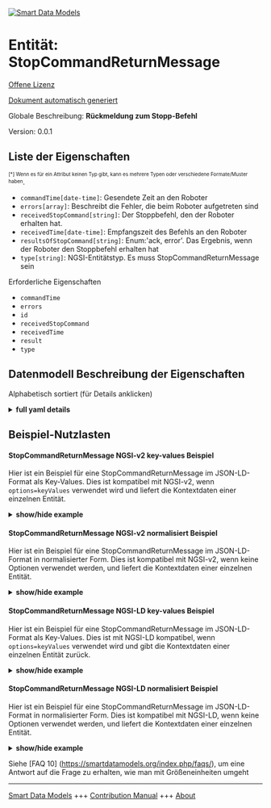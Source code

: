 <!-- 10-Header -->    
[![Smart Data Models](https://smartdatamodels.org/wp-content/uploads/2022/01/SmartDataModels_logo.png "Logo")](https://smartdatamodels.org)    
Entität: StopCommandReturnMessage    
=================================<!-- /10-Header -->    
<!-- 15-License -->    
[Offene Lizenz](https://github.com/smart-data-models//dataModel.AutonomousMobileRobot/blob/master/StopCommandReturnMessage/LICENSE.md)    
[Dokument automatisch generiert](https://docs.google.com/presentation/d/e/2PACX-1vTs-Ng5dIAwkg91oTTUdt8ua7woBXhPnwavZ0FxgR8BsAI_Ek3C5q97Nd94HS8KhP-r_quD4H0fgyt3/pub?start=false&loop=false&delayms=3000#slide=id.gb715ace035_0_60)    
<!-- /15-License -->    
<!-- 20-Description -->    
Globale Beschreibung: **Rückmeldung zum Stopp-Befehl**    
Version: 0.0.1    
<!-- /20-Description -->    
<!-- 30-PropertiesList -->    
## Liste der Eigenschaften    
<sup><sub>[*] Wenn es für ein Attribut keinen Typ gibt, kann es mehrere Typen oder verschiedene Formate/Muster haben</sub></sup>.    
- `commandTime[date-time]`: Gesendete Zeit an den Roboter  - `errors[array]`: Beschreibt die Fehler, die beim Roboter aufgetreten sind  - `receivedStopCommand[string]`: Der Stoppbefehl, den der Roboter erhalten hat.  - `receivedTime[date-time]`: Empfangszeit des Befehls an den Roboter  - `resultsOfStopCommand[string]`: Enum:'ack, error'. Das Ergebnis, wenn der Roboter den Stoppbefehl erhalten hat  - `type[string]`: NGSI-Entitätstyp. Es muss StopCommandReturnMessage sein  <!-- /30-PropertiesList -->    
<!-- 35-RequiredProperties -->    
Erforderliche Eigenschaften    
- `commandTime`  - `errors`  - `id`  - `receivedStopCommand`  - `receivedTime`  - `result`  - `type`  <!-- /35-RequiredProperties -->    
<!-- 40-RequiredProperties -->    
<!-- /40-RequiredProperties -->    
<!-- 50-DataModelHeader -->    
## Datenmodell Beschreibung der Eigenschaften    
Alphabetisch sortiert (für Details anklicken)    
<!-- /50-DataModelHeader -->    
<!-- 60-ModelYaml -->    
<details><summary><strong>full yaml details</strong></summary>      
```yaml    
StopCommandReturnMessage:      
  description: Stop Command Return Message      
  properties:      
    commandTime:      
      description: Sent time to the robot      
      format: date-time      
      type: string      
      x-ngsi:      
        type: Property      
    errors:      
      description: Describes the errors that occurred in the robot      
      items:      
        type: string      
      type: array      
      x-ngsi:      
        type: Property      
    receivedStopCommand:      
      description: The stop command which the robot received.      
      enum:      
        - stop      
      type: string      
      x-ngsi:      
        type: Property      
    receivedTime:      
      description: Command received time to the robot      
      format: date-time      
      type: string      
      x-ngsi:      
        type: Property      
    resultsOfStopCommand:      
      description: 'Enum:''ack, error''. The result of the robot received the stop command'      
      enum:      
        - ack      
        - error      
      type: string      
      x-ngsi:      
        type: Property      
    type:      
      description: NGSI Entity type. It has to be StopCommandReturnMessage      
      enum:      
        - StopCommandReturnMessage      
      type: string      
      x-ngsi:      
        type: Property      
  required:      
    - commandTime      
    - errors      
    - id      
    - receivedStopCommand      
    - receivedTime      
    - result      
    - type      
  type: object      
  x-derived-from: ""      
  x-disclaimer: 'Redistribution and use in source and binary forms, with or without modification, are permitted  provided that the license conditions are met. Copyleft (c) 2022 Contributors to Smart Data Models Program'      
  x-license-url: https://github.com/smart-data-models/dataModel.AutonomousMobileRobot/blob/master/StopCommandReturnMessage/LICENSE.md      
  x-model-schema: https://smart-data-models.github.io/datamodel.AutonomousMobileRobot/StopCommandReturnMessage/schema.json      
  x-model-tags: ""      
  x-version: 0.0.1      
```    
</details>      
<!-- /60-ModelYaml -->    
<!-- 70-MiddleNotes -->    
<!-- /70-MiddleNotes -->    
<!-- 80-Examples -->    
## Beispiel-Nutzlasten    
#### StopCommandReturnMessage NGSI-v2 key-values Beispiel    
Hier ist ein Beispiel für eine StopCommandReturnMessage im JSON-LD-Format als Key-Values. Dies ist kompatibel mit NGSI-v2, wenn `options=keyValues` verwendet wird und liefert die Kontextdaten einer einzelnen Entität.    
<details><summary><strong>show/hide example</strong></summary>      
```json  
{  
  "id": "Robot:Mega_rover:01",  
  "type": "StopCommandReturnMessage",  
  "commandTime": "2019-06-07T08:39:42.921+09:00",  
  "receivedTime": "2019-06-07T08:39:40.064+09:00",  
  "receivedStopCommand": "stop",  
  "result": "ack",  
  "errors": []  
}  
```  
</details>    
#### StopCommandReturnMessage NGSI-v2 normalisiert Beispiel    
Hier ist ein Beispiel für eine StopCommandReturnMessage im JSON-LD-Format in normalisierter Form. Dies ist kompatibel mit NGSI-v2, wenn keine Optionen verwendet werden, und liefert die Kontextdaten einer einzelnen Entität.    
<details><summary><strong>show/hide example</strong></summary>      
```json  
{  
  "id": "Robot:Mega_rover:01",  
  "type": "StopCommandReturnMessage",  
  "commandTime": {  
    "type": "DateTime",  
    "value": "2019-06-07T08:39:42.921+09:00"  
  },  
  "receivedTime": {  
    "type": "DateTime",  
    "value": "2019-06-07T08:39:40.064+09:00"  
  },  
  "receivedStopCommand": {  
    "type": "Text",  
    "value": "stop"  
  },  
  "result": {  
    "type": "Text",  
    "value": "ack"  
  },  
  "errors": {  
    "type": "StructuredValue",  
    "value": []  
  }  
}  
```  
</details>    
#### StopCommandReturnMessage NGSI-LD key-values Beispiel    
Hier ist ein Beispiel für eine StopCommandReturnMessage im JSON-LD-Format als Key-Values. Dies ist mit NGSI-LD kompatibel, wenn `options=keyValues` verwendet wird und gibt die Kontextdaten einer einzelnen Entität zurück.    
<details><summary><strong>show/hide example</strong></summary>      
```json  
{  
  "id": "urn:ngsi-ld:Robot:Mega_rover:01",  
  "type": "StopCommandReturnMessage",  
  "commandTime": "2019-06-07T08:39:42.921+09:00",  
  "receivedTime": "2019-06-07T08:39:40.064+09:00",  
  "receivedStopCommand": "stop",  
  "result": "ack",  
  "errors": [],  
  "@context": [  
    "https://raw.githubusercontent.com/smart-data-models/dataModel.AutonomousMobileRobot/master/context.jsonld"  
  ]  
}  
```  
</details>    
#### StopCommandReturnMessage NGSI-LD normalisiert Beispiel    
Hier ist ein Beispiel für eine StopCommandReturnMessage im JSON-LD-Format in normalisierter Form. Dies ist kompatibel mit NGSI-LD, wenn keine Optionen verwendet werden, und liefert die Kontextdaten einer einzelnen Entität.    
<details><summary><strong>show/hide example</strong></summary>      
```json  
{  
  "id": "urn:ngsi-ld:Robot:Mega_rover:01",  
  "type": "StopCommandReturnMessage",  
  "commandTime": {  
    "type": "Property",  
    "value": {  
      "@type": "Date-Time",  
      "@value": "2019-06-07T08:39:42.921+09:00"  
    }  
  },  
  "receivedTime": {  
    "type": "Property",  
    "value": {  
      "@type": "Date-Time",  
      "@value": "2019-06-07T08:39:40.064+09:00"  
    }  
  },  
  "receivedStopCommand": {  
    "type": "Property",  
    "value": "stop"  
  },  
  "result": {  
    "type": "Property",  
    "value": "ack"  
  },  
  "errors": {  
    "type": "Property",  
    "value": []  
  },  
  "@context": [  
    "https://raw.githubusercontent.com/smart-data-models/dataModel.AutonomousMobileRobot/master/context.jsonld"  
  ]  
}  
```  
</details><!-- /80-Examples -->    
<!-- 90-FooterNotes -->    
<!-- /90-FooterNotes -->    
<!-- 95-Units -->    
Siehe [FAQ 10] (https://smartdatamodels.org/index.php/faqs/), um eine Antwort auf die Frage zu erhalten, wie man mit Größeneinheiten umgeht    
<!-- /95-Units -->    
<!-- 97-LastFooter -->    
---    
[Smart Data Models](https://smartdatamodels.org) +++ [Contribution Manual](https://bit.ly/contribution_manual) +++ [About](https://bit.ly/Introduction_SDM)<!-- /97-LastFooter -->    

